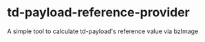 # td-payload-reference-provider
A simple tool to calculate td-payload's reference value via bzImage
